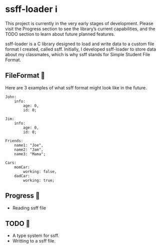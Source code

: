 # ssff-loader ℹ️

This project is currently in the very early stages of development. Please visit the Progress section to see the library’s current capabilities, and the TODO section to learn about future planned features.

ssff-loader is a C library designed to load and write data to a custom file format I created, called ssff. Initially, I developed ssff-loader to store data about my classmates, which is why ssff stands for Simple Student File Format.

## FileFormat 📁

Here are 3 examples of what ssff format might look like in the future.

```
John:
    info:
        age: 0,
        id: 0;

Jim:
    info:
        age: 0,
        id: 0;
```

```
Friends:
    name1: "Joe",
    name2: "Jam",
    name3: "Mama";
```

```
Cars:
    momCar:
        working: false,
    dadCar:
        working: true;
```

## Progress 🗿

* Reading ssff file

## TODO 🥅

* A type system for ssff.
* Writting to a ssff file.
